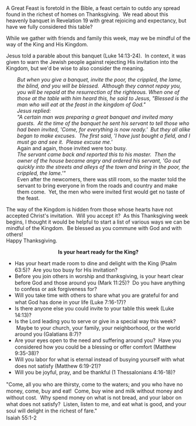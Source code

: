 <p> </p>
<p>A Great Feast is foretold in the Bible, a feast certain to outdo any spread found in the richest of homes on Thanksgiving.  We read about this heavenly banquet in Revelation 19 with great rejoicing and expectancy, but have we fully considered this table?</p>
<p>While we gather with friends and family this week, may we be mindful of the way of the King and His Kingdom.  </p>
<p>Jesus told a parable about this banquet (Luke 14:13-24).  In context, it was given to warn the Jewish people against rejecting His invitation into the Kingdom, but we'd be wise to also consider the meaning.</p>
<p style="padding-left: 30px;"><em>But when you give a banquet, invite the poor, the crippled, the lame, the blind, and you will be blessed.  Although they cannot repay you, you will be repaid at the resurrection of the righteous. When one of those at the table with him heard this, he said to Jesus, "Blessed is the man who will eat at the feast in the kingdom of God."  </em><br /><em>Jesus replied: </em><br /><em>"A certain man was preparing a great banquet and invited many guests.  At the time of the banquet he sent his servant to tell those who had been invited, 'Come, for everything is now ready.'  But they all alike began to make excuses.  The first said, 'I have just bought a field, and I must go and see it.  Please excuse me.'</em> <br />Again and again, those invited were too busy. <br /><em>The servant came back and reported this to his master.  Then the owner of the house became angry and ordered his servant, 'Go out quickly into the streets and alleys of the town and bring in the poor, the crippled, the lame.'"</em> <br />Even after the newcomers, there was still room, so the master told the servant to bring everyone in from the roads and country and make them come.  Yet, the men who were invited first would get no taste of the feast.</p>
<p>The way of the Kingdom is hidden from those whose hearts have not accepted Christ's invitation.  Will you accept it?  As this Thanksgiving week begins, I thought it would be helpful to start a list of various ways we can be mindful of the Kingdom.  Be blessed as you commune with God and with others! <br />Happy Thanksgiving.</p>
<p style="text-align: center;"><strong>Is your heart ready for the King? </strong></p>
<ul>
<li><span style="line-height: 1.3em;">Has your heart made room to dine and delight with the King (Psalm 63:5)?  Are you too busy for His invitation? </span></li>
<li><span style="line-height: 1.3em;">Before you join others in worship and thanksgiving, is your heart clear before God and those around you (Mark 11:25)?  Do you have anything to confess or ask forgiveness for? </span></li>
<li><span style="line-height: 1.3em;">Will you take time with others to share what you are grateful for and what God has done in your life (Luke 7:16-17)? </span></li>
<li><span style="line-height: 1.3em;">Is there anyone else you could invite to your table this week (Luke 14:13)? </span></li>
<li><span style="line-height: 1.3em;">Is the Lord leading you to serve or give in a special way this week?  Maybe to your church, your family, your neighborhood, or the world around you (Galatians 8:7)? </span></li>
<li><span style="line-height: 1.3em;">Are your eyes open to the need and suffering around you?  Have you considered how you could be a blessing or offer comfort (Matthew 9:35-38)? </span></li>
<li><span style="line-height: 1.3em;">Will you labor for what is eternal instead of busying yourself with what does not satisfy (Matthew 6:19-21)? </span></li>
<li><span style="line-height: 1.3em;">Will you be joyful, pray, and be thankful (1 Thessalonians 4:16-18)?</span></li>
</ul>
<p><span style="line-height: 1.3em;">"Come, all you who are thirsty, come to the waters; and you who have no money, come, buy and eat!  Come, buy wine and milk without money and without cost.  Why spend money on what is not bread, and your labor on what does not satisfy?  Listen, listen to me, and eat what is good, and your soul will delight in the richest of fare." <br />Isaiah 55:1-2</span></p>